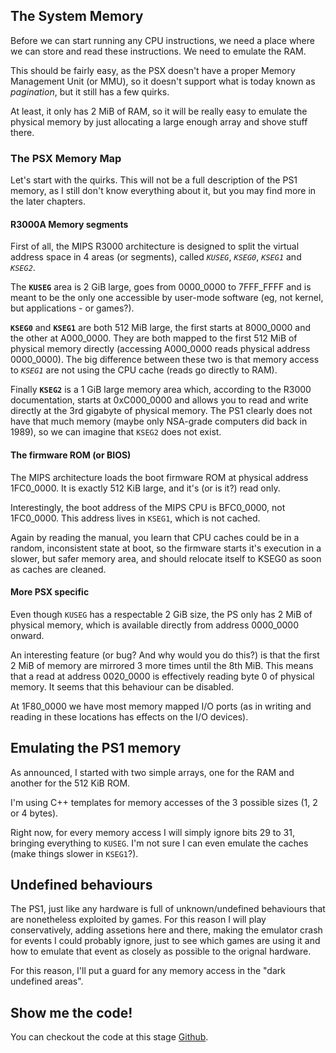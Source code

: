 ## The System Memory

Before we can start running any CPU instructions, we need a place where we can
store and read these instructions. We need to emulate the RAM.

This should be fairly easy, as the PSX doesn't have a proper Memory Management
Unit (or MMU), so it doesn't support what is today known as *pagination*, but
it still has a few quirks.

At least, it only has 2 MiB of RAM, so it will be really easy to emulate the
physical memory by just allocating a large enough array and shove stuff there.

### The PSX Memory Map

Let's start with the quirks. This will not be a full description of the PS1
memory, as I still don't know everything about it, but you may find more in the
later chapters.

#### R3000A Memory segments

First of all, the MIPS R3000 architecture is designed to split the virtual
address space in 4 areas (or segments), called *`KUSEG`*, *`KSEG0`*, *`KSEG1`*
and *`KSEG2`*.

The **`KUSEG`** area is 2 GiB large, goes from 0000_0000 to 7FFF_FFFF and is
meant to be the only one accessible by user-mode software (eg, not kernel, but
applications - or games?).

**`KSEG0`** and **`KSEG1`** are both 512 MiB large, the first starts at
8000_0000 and the other at A000_0000. They are both mapped to the first 512 MiB
of physical memory directly (accessing A000_0000 reads physical address
0000_0000). The big difference between these two is that memory access to
*`KSEG1`* are not
using the CPU cache (reads go directly to RAM).

Finally **`KSEG2`** is a 1 GiB large memory area which, according to the R3000
documentation, starts at 0xC000_0000 and allows you to read and write directly
at the 3rd gigabyte of physical memory. The PS1 clearly does not have that much
memory (maybe only NSA-grade computers did back in 1989), so we can imagine that
`KSEG2` does not exist.

#### The firmware ROM (or BIOS)

The MIPS architecture loads the boot firmware ROM at physical address 1FC0_0000.
It is exactly 512 KiB large, and it's (or is it?) read only.

Interestingly, the boot address of the MIPS CPU is BFC0_0000, not 1FC0_0000.
This address lives in `KSEG1`, which is not cached.

Again by reading the manual, you learn that CPU caches could be in a random,
inconsistent state at boot, so the firmware starts it's execution in a slower,
but safer memory area, and should relocate itself to KSEG0 as soon as caches
are cleaned.

#### More PSX specific

Even though `KUSEG` has a respectable 2 GiB size, the PS only has 2 MiB of
physical memory, which is available directly from address 0000_0000 onward.

An interesting feature (or bug? And why would you do this?) is that the first
2 MiB of memory are mirrored 3 more times until the 8th MiB. This means that
a read at address 0020_0000 is effectively reading byte 0 of physical memory.
It seems that this behaviour can be disabled.

At 1F80_0000 we have most memory mapped I/O ports (as in writing and reading in
these locations has effects on the I/O devices).

## Emulating the PS1 memory

As announced, I started with two simple arrays, one for the RAM and another for
the 512 KiB ROM.

I'm using C++ templates for memory accesses of the 3 possible sizes (1, 2 or 4
bytes).

Right now, for every memory access I will simply ignore bits 29 to 31, bringing
everything to `KUSEG`. I'm not sure I can even emulate the caches (make things
slower in `KSEG1`?).

## Undefined behaviours

The PS1, just like any hardware is full of unknown/undefined behaviours that are
nonetheless exploited by games. For this reason I will play conservatively,
adding assetions here and there, making the emulator crash for events I could
probably ignore, just to see which games are using it and how to emulate that
event as closely as possible to the orignal hardware.

For this reason, I'll put a guard for any memory access in the "dark undefined
areas".

## Show me the code!

You can checkout the code at this stage [Github](https://github.com/aomega08/psemu/tree/9757e72828d13fa616b9e0bb804912c9f4f30df8).
